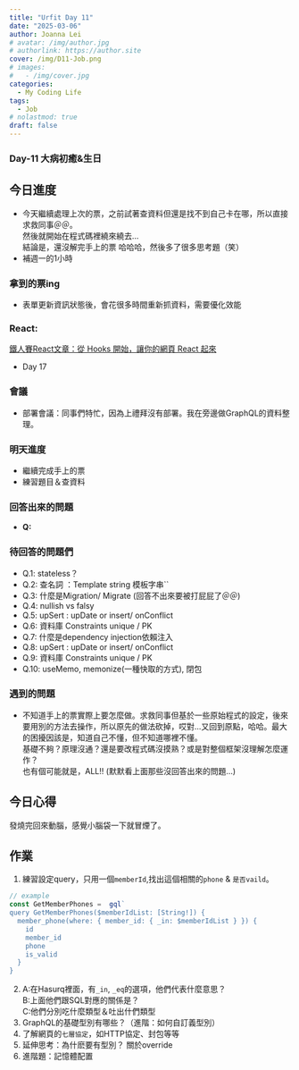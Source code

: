 ```yaml
---
title: "Urfit Day 11"
date: "2025-03-06"
author: Joanna Lei
# avatar: /img/author.jpg
# authorlink: https://author.site
cover: /img/D11-Job.png
# images:
#   - /img/cover.jpg
categories:
  - My Coding Life
tags:
  - Job
# nolastmod: true
draft: false
---
```


### Day-11 大病初癒&生日
  
<!--more-->
  
## 今日進度
- 今天繼續處理上次的票，之前試著查資料但還是找不到自己卡在哪，所以直接求救同事＠＠。  
然後就開始在程式碼裡繞來繞去...  
結論是，還沒解完手上的票 哈哈哈，然後多了很多思考題（笑）
- 補週一的1小時
### 拿到的票ing
- 表單更新資訊狀態後，會花很多時間重新抓資料，需要優化效能

### React:
[鐵人賽React文章：從 Hooks 開始，讓你的網頁 React 起來](https://ithelp.ithome.com.tw/articles/10216355)

- Day 17


### 會議 
- 部署會議：同事們特忙，因為上禮拜沒有部署。我在旁邊做GraphQL的資料整理。


### 明天進度
- 繼續完成手上的票 
- 練習題目＆查資料

### 回答出來的問題
- **Q:**   

### 待回答的問題們  
- Q.1: stateless？
- Q.2: 查名詞 ：Template string 模板字串``
- Q.3: 什麼是Migration/ Migrate (回答不出來要被打屁屁了＠＠)
- Q.4: nullish vs falsy
- Q.5: upSert : upDate or insert/ onConflict 
- Q.6: 資料庫 Constraints unique / PK
- Q.7: 什麼是dependency injection依賴注入
- Q.8: upSert : upDate or insert/ onConflict 
- Q.9: 資料庫 Constraints unique / PK
- Q.10: useMemo, memonize(一種快取的方式), 閉包

### 遇到的問題
- 不知道手上的票實際上要怎麼做。求救同事但基於一些原始程式的設定，後來要用別的方法去操作，所以原先的做法砍掉，哎對...又回到原點，哈哈。最大的困擾因該是，知道自己不懂，但不知道哪裡不懂。  
基礎不夠？原理沒通？還是要改程式碼沒摸熟？或是對整個框架沒理解怎麼運作？  
也有個可能就是，ALL!! (默默看上面那些沒回答出來的問題...)
 
## 今日心得
發燒完回來動腦，感覺小腦袋一下就冒煙了。  


## 作業
1. 練習設定query，只用一個`memberId`,找出這個相關的`phone` & `是否vaild`。  
```ts
// example
const GetMemberPhones =  gql`
query GetMemberPhones($memberIdList: [String!]) {
  member_phone(where: { member_id: { _in: $memberIdList } }) {
    id
    member_id
    phone
    is_valid
  }
}
```
2. 
    A:在Hasurq裡面，有`_in`, `_eq`的選項，他們代表什麼意思？  
    B:上面他們跟SQL對應的關係是？  
    C:他們分別吃什麼類型＆吐出什們類型  
3. GraphQL的基礎型別有哪些？（進階：如何自訂義型別）  
4. 了解網頁的`七層協定`，如HTTP協定、封包等等  
5. 延伸思考：為什麽要有型別？ 關於override  
6. 進階題：記憶體配置  


